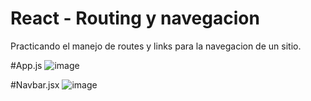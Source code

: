 # React - Routing y navegacion

Practicando el manejo de routes y links para la navegacion de un sitio.

#App.js
![image](https://github.com/ErwinAdriel/react-routeNavegacion/assets/95004472/a3d35212-c166-48db-8b17-0fb715f9d44f)

#Navbar.jsx
![image](https://github.com/ErwinAdriel/react-routeNavegacion/assets/95004472/bcf85acf-cdd3-4b71-b379-da9cf67313bf)

